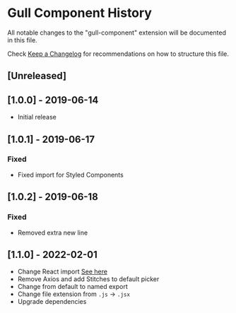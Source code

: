 # Gull Component History

All notable changes to the "gull-component" extension will be documented in this file.

Check [Keep a Changelog](http://keepachangelog.com/) for recommendations on how to structure this file.

## [Unreleased]

## [1.0.0] - 2019-06-14
- Initial release

## [1.0.1] - 2019-06-17
### Fixed
- Fixed import for Styled Components

## [1.0.2] - 2019-06-18
### Fixed
- Removed extra new line

## [1.1.0] - 2022-02-01
- Change React import [See here](https://twitter.com/dan_abramov/status/1308739731551858689?s=20&t=JwZ7Jr2RwV5YRxjr92-7rw)
- Remove Axios and add Stitches to default picker
- Change from default to named export
- Change file extension from `.js` &rarr; `.jsx`
- Upgrade dependencies
